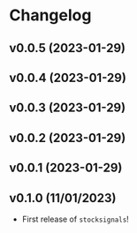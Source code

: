 # Changelog

<!--next-version-placeholder-->

## v0.0.5 (2023-01-29)


## v0.0.4 (2023-01-29)


## v0.0.3 (2023-01-29)


## v0.0.2 (2023-01-29)


## v0.0.1 (2023-01-29)


## v0.1.0 (11/01/2023)

- First release of `stocksignals`!